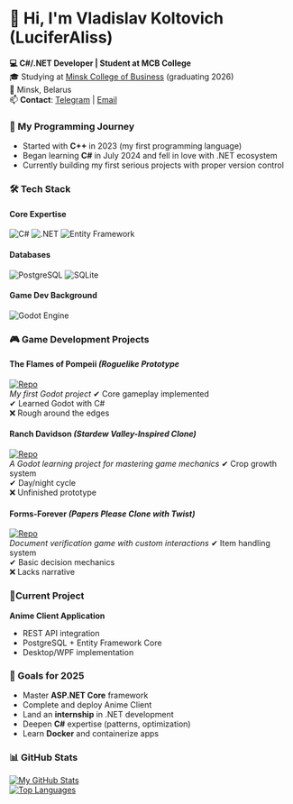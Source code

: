 # 👋 Hi, I'm Vladislav Koltovich (LuciferAliss)

**💻 C#/.NET Developer | Student at MCB College**  
🎓 Studying at [Minsk College of Business](https://www.mcb.by/) (graduating 2026)  
📍 Minsk, Belarus  
📫 **Contact**: [Telegram](https://t.me/LuciferAliss) | [Email](mailto:vladislav.a.koltovich@gmail.com)  

### 🚀 My Programming Journey
- Started with **C++** in 2023 (my first programming language)  
- Began learning **C#** in July 2024 and fell in love with .NET ecosystem  
- Currently building my first serious projects with proper version control  

### 🛠️ Tech Stack

#### **Core Expertise**
![C#](https://img.shields.io/badge/-C%23-239120?logo=c-sharp&logoColor=white)
![.NET](https://img.shields.io/badge/-.NET-512BD4?logo=.net&logoColor=white)
![Entity Framework](https://img.shields.io/badge/-Entity%20Framework-512BD4?logo=.net&logoColor=white)

#### **Databases**
![PostgreSQL](https://img.shields.io/badge/-PostgreSQL-4169E1?logo=postgresql&logoColor=white)
![SQLite](https://img.shields.io/badge/-SQLite-003B57?logo=sqlite&logoColor=white)

#### **Game Dev Background**
![Godot Engine](https://img.shields.io/badge/-Godot-478CBF?logo=godot-engine&logoColor=white)

### 🎮 Game Development Projects

#### **The Flames of Pompeii** _(Roguelike Prototype_  
[![Repo](https://img.shields.io/badge/GitHub-Repository-181717?logo=github)](https://github.com/LuciferAliss/The-Flames-of-Pompeii)  
_My first Godot project_
✔ Core gameplay implemented  
✔ Learned Godot with C#   
❌ Rough around the edges  

#### **Ranch Davidson** _(Stardew Valley-Inspired Clone)_
[![Repo](https://img.shields.io/badge/GitHub-Repository-181717?logo=github)](https://github.com/LuciferAliss/Ranch-Davidson)  
_A Godot learning project for mastering game mechanics_
✔ Crop growth system  
✔ Day/night cycle  
❌ Unfinished prototype  

#### **Forms-Forever** _(Papers Please Clone with Twist)_  
[![Repo](https://img.shields.io/badge/GitHub-Repository-181717?logo=github)](https://github.com/LuciferAliss/Forms-Forever)  
_Document verification game with custom interactions_ 
✔ Item handling system  
✔ Basic decision mechanics  
❌ Lacks narrative
### 🌟**Current Project**
**Anime Client Application**  
- REST API integration  
- PostgreSQL + Entity Framework Core  
- Desktop/WPF implementation

### 🎯 Goals for 2025
- Master **ASP.NET Core** framework  
- Complete and deploy Anime Client  
- Land an **internship** in .NET development  
- Deepen **C#** expertise (patterns, optimization) 
- Learn **Docker** and containerize apps

### 📊 GitHub Stats
[![My GitHub Stats](https://github-readme-stats.vercel.app/api?username=LuciferAliss&show_icons=true&theme=dark&hide_title=true)](https://github.com/LuciferAliss)  
[![Top Languages](https://github-readme-stats.vercel.app/api/top-langs/?username=LuciferAliss&layout=compact&theme=dark&hide=html,css)](https://github.com/LuciferAliss)  
